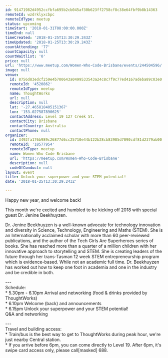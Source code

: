 ```yaml
---
id: 91471982d4952ccfbfa695b2cb045af30b623ff2758cf8c38e64fbf9b8b14363
remoteId: wzdrklyxcbpc
remoteIdType: meetup
status: upcoming
timeStart: '2018-01-31T08:00:00.000Z'
timeEnd: null
timeCreated: '2018-01-25T13:30:29.243Z'
timeUpdated: '2018-01-25T13:30:29.243Z'
countAttending: '77'
countCapacity: null
countWaitlist: '0'
price: null
url: 'https://www.meetup.com/Women-Who-Code-Brisbane/events/244504596/'
image: null
venue:
  id: 8756d83edcf259e4b700643a0499533543a24c8c7f9c77ed4167adeba89c03e0
  remoteId: '4520862'
  remoteIdType: meetup
  name: ThoughtWorks
  url: null
  description: null
  lat: '-27.465818405151367'
  lon: '153.027587890625'
  contactAddress: Level 19 127 Creek St.
  contactCity: Brisbane
  contactCountry: Australia
  contactPhone: null
organizer:
  id: 3492fa176b989c26877d6cc25710e44b122b28cb83985d7090cdf81d2379ab00
  remoteId: '18577954'
  remoteIdType: meetup
  name: Women Who Code Brisbane
  url: 'https://meetup.com/Women-Who-Code-Brisbane'
  description: null
  codeOfConduct: null
layout: event
title: Unlock your superpower and your STEM potential!
date: '2018-01-25T13:30:29.243Z'

---
```

<p>Happy new year, and welcome back!</p> <p>This month we're excited and humbled to be kicking off 2018 with special guest Dr. Jenine Beekhuyzen.</p> <p>Dr. Jenine Beekhuyzen is a well-known advocate for technology innovation and diversity in Science, Technology, Engineering and Maths (STEM). She is an Internationally acclaimed scholar with more than 60 peer-reviewed publications, and the author of the Tech Girls Are Superheroes series of books. She has reached more than a quarter of a million children with her innovative approach to storytelling and STEM. She is creating leaders of the future through her trans-Tasman 12 week STEM entrepreneurship program which is evidence-based. While not an academic full time. Dr. Beekhuyzen has worked out how to keep one foot in academia and one in the industry and be credible in both.</p> <p>---<br/>Schedule:<br/>* 5.30pm - 6.10pm Arrival and networking (food &amp; drinks provided by ThoughtWorks)<br/>* 6.10pm Welcome (back) and announcements<br/>* 6.15pm Unlock your superpower and your STEM potential!<br/>Q&amp;A and networking</p> <p>---<br/>Travel and building access:<br/>* Train/bus is the best way to get to ThoughtWorks during peak hour, we're just nearby Central station.<br/>* If you arrive before 6pm, you can come directly to Level 19. After 6pm, it's swipe card access only, please call[masked] 688.</p>
